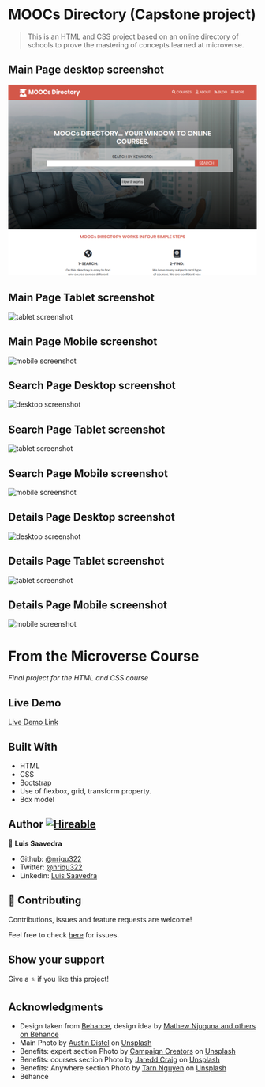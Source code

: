 # MOOCs Directory (Capstone project)

> This is an HTML and CSS project based on an online directory of schools to prove the mastering of concepts learned at microverse.

## Main Page desktop screenshot
![desktop screenshot](/images/main-desktop.png)

## Main Page Tablet screenshot
![tablet screenshot](/resources/main-tablet.png)

## Main Page Mobile screenshot
![mobile screenshot](/resources/main-mobile.png)

## Search Page Desktop screenshot
![desktop screenshot](/resources/search-desktop.png)

## Search Page Tablet screenshot
![tablet screenshot](/resources/search-tablet.png)

## Search Page Mobile screenshot
![mobile screenshot](/resources/search-mobile.png)

## Details Page Desktop screenshot
![desktop screenshot](/resources/details-desktop.png)

## Details Page Tablet screenshot
![tablet screenshot](/resources/details-tablet.png)

## Details Page Mobile screenshot
![mobile screenshot](/resources/details-mobile.png)

# From the Microverse Course
*Final project for the HTML and CSS course*

## Live Demo

[Live Demo Link](https://rawcdn.githack.com/nriqu322/directory-of-courses/f73e676226d1ee4011cc58ceeab1d71b01d41b72/main.html)

## Built With

- HTML
- CSS
- Bootstrap
- Use of flexbox, grid, transform property.
- Box model

## Author [![Hireable](https://img.shields.io/badge/HIREABLE-YES-yellowgreen&?style=for-the-badge)](https://linkedin.com/in/luis-saavedra-sanchez/)

👤 **Luis Saavedra**

- Github: [@nriqu322](https://github.com/nriqu322)
- Twitter: [@nriqu322](https://twitter.com/nriqu322)
- Linkedin: [Luis Saavedra](https://linkedin.com/in/luis-saavedra-sanchez/)

## 🤝 Contributing

Contributions, issues and feature requests are welcome!

Feel free to check [here](https://github.com/nriqu322/directory-of-courses/issues) for issues.

## Show your support

Give a ⭐️ if you like this project!

## Acknowledgments

- Design taken from [Behance](https://www.behance.net/gallery/25563385/PatashuleKE), design idea by [Mathew Njuguna and others on Behance](https://www.behance.net/mathewnjuguna)
- Main Photo by [Austin Distel](https://unsplash.com/@austindistel?utm_source=unsplash&utm_medium=referral&utm_content=creditCopyText) on [Unsplash](https://unsplash.com/s/photos/online-courses?utm_source=unsplash&utm_medium=referral&utm_content=creditCopyText)
- Benefits: expert section Photo by [Campaign Creators](https://unsplash.com/@campaign_creators?utm_source=unsplash&utm_medium=referral&utm_content=creditCopyText) on [Unsplash](https://unsplash.com/s/photos/experts?utm_source=unsplash&utm_medium=referral&utm_content=creditCopyText)
- Benefits: courses section Photo by [Jaredd Craig](https://unsplash.com/@jaredd_craig?utm_source=unsplash&utm_medium=referral&utm_content=creditCopyText) on [Unsplash](https://unsplash.com/s/photos/books?utm_source=unsplash&utm_medium=referral&utm_content=creditCopyText)
- Benefits: Anywhere section Photo by [Tarn Nguyen](https://unsplash.com/@sqrlsm?utm_source=unsplash&utm_medium=referral&utm_content=creditCopyText) on [Unsplash](https://unsplash.com/s/photos/anywhere?utm_source=unsplash&utm_medium=referral&utm_content=creditCopyText)
- Behance
